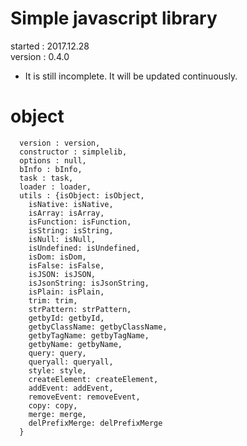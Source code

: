 # Simple javascript library
started : 2017.12.28   
version : 0.4.0   
- It is still incomplete. It will be updated continuously.

# object
~~~~
  version : version,
  constructor : simplelib,
  options : null,
  bInfo : bInfo,
  task : task,
  loader : loader,
  utils : {isObject: isObject,
    isNative: isNative,
    isArray: isArray,
    isFunction: isFunction,
    isString: isString,
    isNull: isNull,
    isUndefined: isUndefined,
    isDom: isDom,
    isFalse: isFalse,
    isJSON: isJSON,
    isJsonString: isJsonString,
    isPlain: isPlain,
    trim: trim,
    strPattern: strPattern,
    getbyId: getbyId,
    getbyClassName: getbyClassName,
    getbyTagName: getbyTagName,
    getbyName: getbyName,
    query: query,
    queryall: queryall,
    style: style,
    createElement: createElement,
    addEvent: addEvent,
    removeEvent: removeEvent,
    copy: copy,
    merge: merge,
    delPrefixMerge: delPrefixMerge
  }
~~~~
